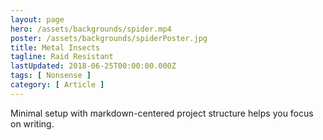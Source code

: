 ```yaml
---
layout: page
hero: /assets/backgrounds/spider.mp4
poster: /assets/backgrounds/spiderPoster.jpg
title: Metal Insects
tagline: Raid Resistant
lastUpdated: 2018-06-25T00:00:00.000Z
tags: [ Nonsense ]
category: [ Article ]
---
```

Minimal setup with markdown-centered project structure helps you focus on writing.
<!-- more -->
